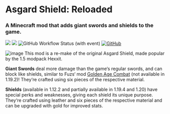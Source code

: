 # Asgard Shield: Reloaded
### A Minecraft mod that adds giant swords and shields to the game.

[![](http://cf.way2muchnoise.eu/full_asgard-shield-reloaded_downloads.svg)](https://www.curseforge.com/minecraft/mc-mods/asgard-shield-reloaded)
[![](http://cf.way2muchnoise.eu/versions/asgard-shield-reloaded.svg)](https://www.curseforge.com/minecraft/mc-mods/asgard-shield-reloaded/files)
![GitHub Workflow Status (with event)](https://img.shields.io/github/actions/workflow/status/ManGregory128/asgardshieldreloaded/gradle.yml)
[![GitHub](https://img.shields.io/github/license/ManGregory128/asgardshieldreloaded)](https://github.com/ManGregory128/asgardshieldreloaded/blob/1.20/LICENSE)

![image](https://user-images.githubusercontent.com/52697798/232713521-3f9cd713-5c04-4829-abc4-0a899014a7b0.png)
This mod is a re-make of the original Asgard Shield, made popular by the 1.5 modpack Hexxit.

**Giant Swords** deal more damage than the game‘s regular swords, and can block like shields, similar to Fuzs‘ mod [Golden Age Combat](https://github.com/Fuzss/goldenagecombat) (not available in 1.19.2)! They‘re crafted using six pieces of the respective material.

**Shields** (available in 1.12.2 and partially available in 1.19.4 and 1.20) have special perks and weaknesses, giving each shield its unique purpose. They‘re crafted using leather and six pieces of the respective material and can be upgraded with gold for improved stats.
